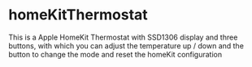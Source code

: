 # homeKitThermostat
This is a Apple HomeKit Thermostat with SSD1306 display and three buttons,
with which you can adjust the temperature up / down and the button to change the mode and reset the homeKit configuration
